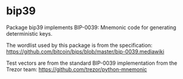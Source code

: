 # bip39

Package bip39 implements BIP-0039: Mnemonic code for generating
deterministic keys.

The wordlist used by this package is from the specification:
https://github.com/bitcoin/bips/blob/master/bip-0039.mediawiki

Test vectors are from the standard BIP-0039 implementation from the
Trezor team: https://github.com/trezor/python-mnemonic
